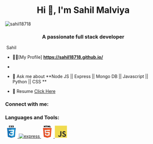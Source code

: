 <h1 align="center">Hi 👋, I'm Sahil Malviya</h1>
<p align="left"> <img src="https://komarev.com/ghpvc/?username=sahil18718&label=Profile%20views&color=0e75b6&style=flat" alt="sahil18718" /> </p>
<h3 align="center">A passionate full stack developer</h3>
<img align="center"   src="https://www.arkasoftwares.com/blog/wp-content/uploads/2021/01/header_banner-2.jpg" alt="">
Sahil

- 👨‍💻[My Profile] **https://sahil18718.github.io/**

- 

- 💬 Ask me about **Node JS || Express || Mongo DB || Javascript || Python || CSS **



- 📄 Resume [Click Here](https://drive.google.com/drive/u/0/folders/1f2Zp98VlCUF0QYHFJtyKRfCVKzCiJ_xd)

<h3 align="left">Connect with me:</h3>




<h3 align="left"  margin-left="100px" background-color="white" >Languages and Tools:</h3>
<p align="left"> 
 <a href="https://www.w3schools.com/css/" target="_blank" rel="noreferrer"> <img src="https://raw.githubusercontent.com/devicons/devicon/master/icons/css3/css3-original-wordmark.svg" alt="css3" width="40" height="40" /> </a> 
 <a href="https://expressjs.com" target="_blank" rel="noreferrer"> <img src="https://encrypted-tbn0.gstatic.com/images?q=tbn:ANd9GcRjPOds3MIFk1W-vS5bQhKfxXC_EeTKORY4Rz0zJjd_RUQtasbUDf6D5RskmuXQKiy9g1Q&usqp=CAU" alt="express" width="60" height="30" margin-left="120"/> </a>
 <a href="https://www.w3.org/html/" target="_blank" rel="noreferrer"> <img src="https://raw.githubusercontent.com/devicons/devicon/master/icons/html5/html5-original-wordmark.svg" alt="html5" width="40" height="40"  margin-left="120"/> </a>
 <a href="https://developer.mozilla.org/en-US/docs/Web/JavaScript" target="_blank" rel="noreferrer"> <img src="https://raw.githubusercontent.com/devicons/devicon/master/icons/javascript/javascript-original.svg" alt="javascrt" width="40" height="40"  margin-lef


 






